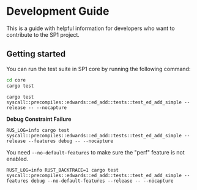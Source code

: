 # Development Guide

This is a guide with helpful information for developers who want to contribute to the SP1 project.

## Getting started

You can run the test suite in SP1 core by running the following command:

```bash
cd core
cargo test
```


```
cargo test syscall::precompiles::edwards::ed_add::tests::test_ed_add_simple --release -- --nocapture
```
**Debug Constraint Failure**

```
RUS_LOG=info cargo test syscall::precompiles::edwards::ed_add::tests::test_ed_add_simple --release --features debug -- --nocapture
```

You need `--no-default-features` to make sure the "perf" feature is not enabled.
```
RUST_LOG=info RUST_BACKTRACE=1 cargo test syscall::precompiles::edwards::ed_add::tests::test_ed_add_simple --features debug --no-default-features --release -- --nocapture
```